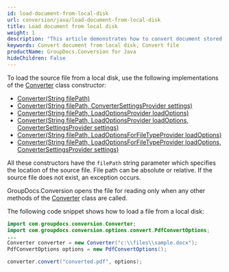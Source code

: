 ```yaml
---
id: load-document-from-local-disk
url: conversion/java/load-document-from-local-disk
title: Load document from local disk
weight: 1
description: "This article demonstrates how to convert document stored at local disk using GroupDocs.Conversion for Java API."
keywords: Convert document from local disk, Convert file
productName: GroupDocs.Conversion for Java
hideChildren: False
---
```


To load the source file from a local disk, use the following implementations of the [Converter](https://reference.groupdocs.com/conversion/java/com.groupdocs.conversion/Converter) class constructor:

* [Converter(String filePath)](https://reference.groupdocs.com/conversion/java/com.groupdocs.conversion/converter/#Converter-java.lang.String-)
* [Converter(String filePath, ConverterSettingsProvider settings)](https://reference.groupdocs.com/conversion/java/com.groupdocs.conversion/converter/#Converter-java.lang.String-com.groupdocs.conversion.contracts.ConverterSettingsProvider-)
* [Converter(String filePath, LoadOptionsProvider loadOptions)](https://reference.groupdocs.com/conversion/java/com.groupdocs.conversion/converter/#Converter-java.lang.String-com.groupdocs.conversion.contracts.LoadOptionsProvider-)
* [Converter(String filePath, LoadOptionsProvider loadOptions, ConverterSettingsProvider settings)](https://reference.groupdocs.com/conversion/java/com.groupdocs.conversion/converter/#Converter-java.lang.String-com.groupdocs.conversion.contracts.LoadOptionsProvider-com.groupdocs.conversion.contracts.ConverterSettingsProvider-)
* [Converter(String filePath, LoadOptionsForFileTypeProvider loadOptions)](https://reference.groupdocs.com/conversion/java/com.groupdocs.conversion/converter/#Converter-java.lang.String-com.groupdocs.conversion.contracts.LoadOptionsForFileTypeProvider-)
* [Converter(String filePath, LoadOptionsForFileTypeProvider loadOptions, ConverterSettingsProvider settings)](https://reference.groupdocs.com/conversion/java/com.groupdocs.conversion/converter/#Converter-java.lang.String-com.groupdocs.conversion.contracts.LoadOptionsForFileTypeProvider-com.groupdocs.conversion.contracts.ConverterSettingsProvider-)

All these constructors have the `filePath` string parameter which specifies the location of the source file. File path can be absolute or relative. If the source file does not exist, an exception occurs.

GroupDocs.Conversion opens the file for reading only when any other methods of the [Converter](https://reference.groupdocs.com/conversion/java/com.groupdocs.conversion/Converter) class are called.

The following code snippet shows how to load a file from a local disk:

```java
import com.groupdocs.conversion.Converter;
import com.groupdocs.conversion.options.convert.PdfConvertOptions;
...
Converter converter = new Converter("c:\\files\\sample.docx");
PdfConvertOptions options = new PdfConvertOptions();

converter.convert("converted.pdf", options);
```